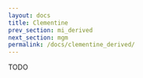 ```yaml
---
layout: docs
title: Clementine
prev_section: mi_derived
next_section: mgm
permalink: /docs/clementine_derived/
---
```


TODO

